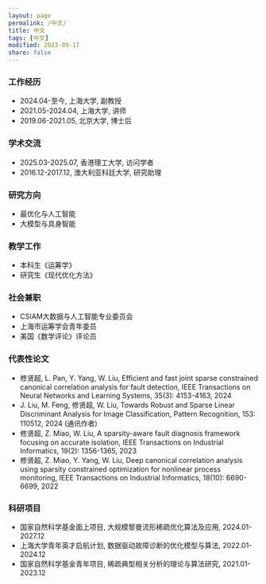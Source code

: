 ```yaml
---
layout: page
permalink: /中文/
title: 中文
tags: [中文]
modified: 2023-09-17 
share: false
---
```



### 工作经历
* 2024.04-至今, 上海大学, 副教授 <br>
* 2021.05-2024.04, 上海大学, 讲师 <br>
* 2019.06-2021.05, 北京大学, 博士后 <br>

### 学术交流
 * 2025.03-2025.07, 香港理工大学, 访问学者 <br>
 * 2016.12-2017.12, 澳大利亚科廷大学, 研究助理 <br>


### 研究方向
* 最优化与人工智能 <br>
* 大模型与具身智能 <br>


### 教学工作
* 本科生《运筹学》 <br>
* 研究生《现代优化方法》 <br>

### 社会兼职
* CSIAM大数据与人工智能专业委员会 <br>
* 上海市运筹学会青年委员 <br>
* 美国《数学评论》评论员 <br>


### 代表性论文
 * 修贤超, L. Pan, Y. Yang, W. Liu, Efficient and fast joint sparse constrained canonical correlation analysis for fault detection, IEEE Transactions on Neural Networks and Learning Systems, 35(3): 4153-4163, 2024 <br>
 * J. Liu, M. Feng, 修贤超, W. Liu, Towards Robust and Sparse Linear Discriminant Analysis for Image Classification, Pattern Recognition, 153: 110512, 2024 (通讯作者)<br>
 * 修贤超, Z. Miao, W. Liu, A sparsity-aware fault diagnosis framework focusing on accurate isolation, IEEE Transactions on Industrial Informatics, 19(2): 1356-1365, 2023 <br>
 * 修贤超, Z. Miao, Y. Yang, W. Liu, Deep canonical correlation analysis using sparsity constrained optimization for nonlinear process monitoring, IEEE Transactions on Industrial Informatics, 18(10): 6690-6699, 2022<br>



### 科研项目
* 国家自然科学基金面上项目, 大规模黎曼流形稀疏优化算法及应用, 2024.01-2027.12 <br>
* 上海大学青年英才启航计划, 数据驱动故障诊断的优化模型与算法, 2022.01-2024.12 <br>
* 国家自然科学基金青年项目, 稀疏典型相关分析的理论与算法研究, 2021.01-2023.12 <br>




